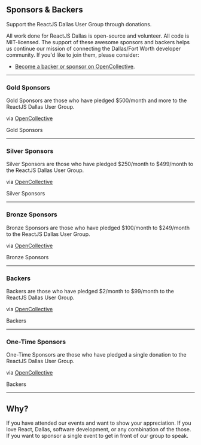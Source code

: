 ## Sponsors & Backers

<p class="description">Support the ReactJS Dallas User Group through donations.</p>

All work done for ReactJS Dallas is open-source and volunteer. All code is MIT-licensed. The support of these awesome sponsors and backers helps us continue our mission of connecting the Dallas/Fort Worth developer community. If you'd like to join them, please consider:

- [Become a backer or sponsor on OpenCollective](https://opencollective.com/reactjs-dallas).

--------

### Gold Sponsors

Gold Sponsors are those who have pledged $500/month and more to the ReactJS Dallas User Group.

via [OpenCollective](https://opencollective.com/reactjs-dallas)

<p style="overflow: auto;">
  <object type="image/svg+xml" data="https://opencollective.com/reactjs-dallas/tiers/gold-sponsor.svg?avatarHeight=80&width=600">Gold Sponsors</object>
</p>

--------

### Silver Sponsors

Silver Sponsors are those who have pledged $250/month to $499/month to the ReactJS Dallas User Group.

via [OpenCollective](https://opencollective.com/reactjs-dallas)

<p style="overflow: auto;">
  <object type="image/svg+xml" data="https://opencollective.com/reactjs-dallas/tiers/silver-sponsor.svg?avatarHeight=70&width=600">Silver Sponsors</object>
</p>

--------

### Bronze Sponsors

Bronze Sponsors are those who have pledged $100/month to $249/month to the ReactJS Dallas User Group.

via [OpenCollective](https://opencollective.com/reactjs-dallas)

<p style="overflow: auto;">
  <object type="image/svg+xml" data="https://opencollective.com/reactjs-dallas/tiers/bronze-sponsor.svg?avatarHeight=60&width=600">Bronze Sponsors</object>
</p>

--------

### Backers

Backers are those who have pledged $2/month to $99/month to the ReactJS Dallas User Group.

via [OpenCollective](https://opencollective.com/reactjs-dallas)

<p style="overflow: auto;">
  <object type="image/svg+xml" data="https://opencollective.com/reactjs-dallas/tiers/backer.svg?avatarHeight=50&width=600">Backers</object>
</p>

--------

### One-Time Sponsors

One-Time Sponsors are those who have pledged a single donation to the ReactJS Dallas User Group.

via [OpenCollective](https://opencollective.com/reactjs-dallas)

<p style="overflow: auto;">
  <object type="image/svg+xml" data="https://opencollective.com/reactjs-dallas/tiers/one-time-sponsor.svg?avatarHeight=80&width=600">Backers</object>
</p>

--------

## Why?

If you have attended our events and want to show your appreciation. If you love React, Dallas, software development, or any combination of the those. If you want to sponsor a single event to get in front of our group to speak.
